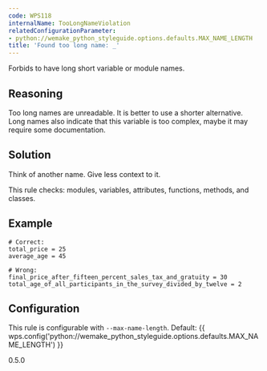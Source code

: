 ```yaml
---
code: WPS118
internalName: TooLongNameViolation
relatedConfigurationParameter:
- python://wemake_python_styleguide.options.defaults.MAX_NAME_LENGTH
title: 'Found too long name: _'
---
```


Forbids to have long short variable or module names.

## Reasoning
Too long names are unreadable. It is better to use a shorter
alternative. Long names also indicate that this variable is too
complex, maybe it may require some documentation.

## Solution
Think of another name. Give less context to it.

This rule checks: modules, variables, attributes, functions, methods,
and classes.

## Example

    # Correct:
    total_price = 25
    average_age = 45
    
    # Wrong:
    final_price_after_fifteen_percent_sales_tax_and_gratuity = 30
    total_age_of_all_participants_in_the_survey_divided_by_twelve = 2

## Configuration
This rule is configurable with `--max-name-length`. Default:
{{ wps.config('python://wemake_python_styleguide.options.defaults.MAX_NAME_LENGTH') }}

<div class="versionadded">

0.5.0

</div>